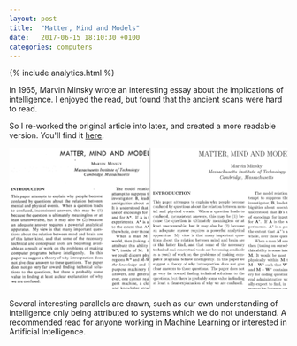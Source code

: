 ```yaml
---
layout: post
title:  "Matter, Mind and Models"
date:   2017-06-15 18:10:30 +0100
categories: computers
---
```


{% include analytics.html %}

In 1965, Marvin Minsky wrote an interesting essay about the implications of intelligence. I enjoyed the read, but found that the ancient scans were hard to read. 

So I re-worked the original article into latex, and created a more readable version. You'll find it [here](https://github.com/mrmartin/Matter-Mind-and-Models).

![alt text](https://raw.githubusercontent.com/mrmartin/Matter-Mind-and-Models/master/great.png "Original and Result")

Several interesting parallels are drawn, such as our own understanding of intelligence only being attributed to systems which we do not understand. A recommended read for anyone working in Machine Learning or interested in Artificial Intelligence.
